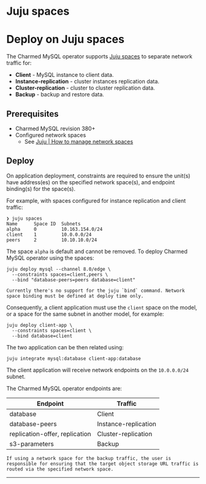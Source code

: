 
# Juju spaces

# Deploy on Juju spaces

The Charmed MySQL operator supports [Juju spaces](https://documentation.ubuntu.com/juju/latest/reference/space/index.html) to separate network traffic for:
- **Client** - MySQL instance to client data.
- **Instance-replication** - cluster instances replication data.
- **Cluster-replication** - cluster to cluster replication data.
- **Backup** - backup and restore data.

## Prerequisites

* Charmed MySQL revision 380+
* Configured network spaces
  * See [Juju | How to manage network spaces](https://documentation.ubuntu.com/juju/latest/reference/juju-cli/list-of-juju-cli-commands/add-space/)

## Deploy

On application deployment, constraints are required to ensure the unit(s) have address(es) on the specified network space(s), and endpoint binding(s) for the space(s).

For example, with spaces configured for instance replication and client traffic:
```text
❯ juju spaces
Name      Space ID  Subnets
alpha     0         10.163.154.0/24
client    1         10.0.0.0/24
peers     2         10.10.10.0/24
```

The space `alpha` is default and cannot be removed. To deploy Charmed MySQL operator using the spaces:
```text
juju deploy mysql --channel 8.0/edge \
  --constraints spaces=client,peers \
  --bind "database-peers=peers database=client"
```

```{caution}
Currently there's no support for the juju `bind` command. Network space binding must be defined at deploy time only.
```

Consequently, a client application must use the `client` space on the model, or a space for the same subnet in another model, for example:
```text
juju deploy client-app \
  --constraints spaces=client \
  --bind database=client
```

The two application can be then related using:
```text
juju integrate mysql:database client-app:database
```

The client application will receive network endpoints on the `10.0.0.0/24` subnet.

The Charmed MySQL operator endpoints are:

| Endpoint                       | Traffic              |
| ------------------------------ | -------------------- |
| database                       | Client               |
| database-peers                 | Instance-replication |
| replication-offer, replication | Cluster-replication  |
| s3-parameters                  | Backup               |


```{note}
If using a network space for the backup traffic, the user is responsible for ensuring that the target object storage URL traffic is routed via the specified network space.
```

-------------------------

